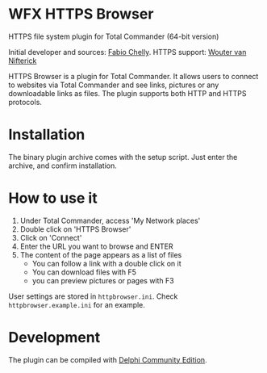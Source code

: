 # WFX HTTPS Browser
HTTPS file system plugin for Total Commander (64-bit version)

Initial developer and sources: [Fabio Chelly](fabio@chelly.net).
HTTPS support: [Wouter van Nifterick](https://github.com/WouterVanNifterick)

HTTPS Browser is a plugin for Total Commander. It allows users to connect to websites via Total Commander and see links, pictures or any downloadable links as files. The plugin supports both HTTP and HTTPS protocols.

# Installation
The binary plugin archive comes with the setup script. Just enter the archive, and confirm installation.

# How to use it
1. Under Total Commander, access 'My Network places'
2. Double click on 'HTTPS Browser'
3. Click on 'Connect'
4. Enter the URL you want to browse and ENTER
5. The content of the page appears as a list of files
   - You can follow a link with a double click on it
   - You can download files with F5
   - you can preview pictures or pages with F3
   
User settings are stored in `httpbrowser.ini`. Check `httpbrowser.example.ini` for an example.

# Development
The plugin can be compiled with [Delphi Community Edition](https://www.embarcadero.com/products/delphi/starter).